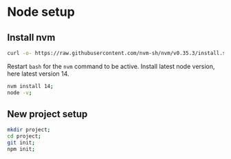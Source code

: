 # Node setup

## Install nvm

```bash
curl -o- https://raw.githubusercontent.com/nvm-sh/nvm/v0.35.3/install.sh | bash
```

Restart `bash` for the `nvm` command to be active.
Install latest node version, here latest version 14.

```bash
nvm install 14;
node -v;
```

## New project setup

```bash
mkdir project;
cd project;
git init;
npm init;
```
